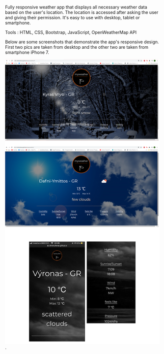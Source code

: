 Fully responsive weather app that displays all necessary weather data based on the user's location. The location is accessed after asking the user and giving their permission. It's easy to use with desktop, tablet or smartphone.

Tools : HTML, CSS, Bootstrap, JavaScript, OpenWeatherMap API

Below are some screenshots that demonstrate the app's responsive design. First two pics are taken from desktop and the other two are taken from smartphone iPhone 7. 

![Below are some screenshots that demonstrate the app's responsive design. First two pics are taken from desktop and the other two are taken from smartphone iPhone 7.](readme_pic.png).
